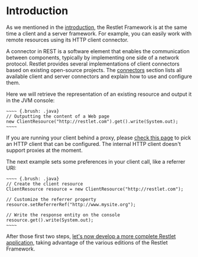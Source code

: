 # Introduction

As we mentioned in the [introduction](technical-resources/restlet-framework/guide/2.2/introduction/overview "Part I - Introduction"),
the Restlet Framework is at the same time a client and a server
framework. For example, you can easily work with remote resources using
its HTTP client connector.

A connector in REST is a software element that enables the communication
between components, typically by implementing one side of a network
protocol. Restlet provides several implementations of client connectors
based on existing open-source projects. The
[connectors](technical-resources/restlet-framework/guide/2.2/core/base/connectors/overview "Connectors")
section lists all available client and server connectors and explain how
to use and configure them.

Here we will retrieve the representation of an existing resource and
output it in the JVM console:

```
~~~~ {.brush: .java}
// Outputting the content of a Web page  
new ClientResource("http://restlet.com").get().write(System.out);  
~~~~
```

If you are running your client behind a proxy, please [check this
page](../../core/base/connectors/00_overview.md) to
pick an HTTP client that can be configured. The internal HTTP client
doesn't support proxies at the moment.

The next example sets some preferences in your client call, like a
referrer URI:

```
~~~~ {.brush: .java}
// Create the client resource  
ClientResource resource = new ClientResource("http://restlet.com");  

// Customize the referrer property  
resource.setReferrerRef("http://www.mysite.org");  

// Write the response entity on the console
resource.get().write(System.out);  
~~~~
```

After those first two steps, [let's now develop a more complete Restlet
application](technical-resources/restlet-framework/guide/2.2/introduction/first-stpes/first-application "First application"),
taking advantage of the various editions of the Restlet Framework.
